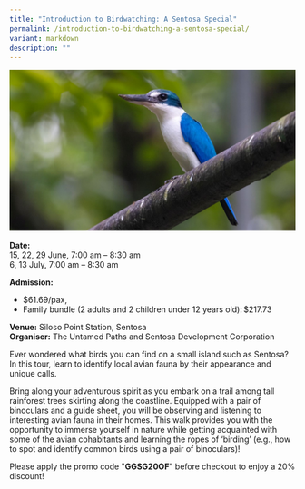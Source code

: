 ```yaml
---
title: "Introduction to Birdwatching: A Sentosa Special"
permalink: /introduction-to-birdwatching-a-sentosa-special/
variant: markdown
description: ""
---
```

![Intro_to_Bird_Watching_Sentosa_Special](/images/Tours/Introduction_to_Birdwatching_A_Sentosa_Special.jpg)

**Date:** <br> 
15, 22, 29 June, 7:00 am – 8:30 am <br> 
6, 13 July, 7:00 am – 8:30 am

**Admission:** 
* $61.69/pax,&nbsp;<br>
* Family bundle (2 adults and 2 children under 12 years old): $217.73<br> 

**Venue:** Siloso Point Station, Sentosa<br> 
**Organiser:** The Untamed Paths and Sentosa Development Corporation

Ever wondered what birds you can find on a small island such as Sentosa? In this tour, learn to identify local avian fauna by their appearance and unique calls.&nbsp;&nbsp;

Bring along your adventurous spirit as you embark on a trail among tall rainforest trees skirting along the coastline. Equipped with a pair of binoculars and a guide sheet, you will be observing and listening to interesting avian fauna in their homes. This walk provides you with the opportunity to immerse yourself in nature while getting acquainted with some of the avian cohabitants and learning the ropes of ‘birding’ (e.g., how to spot and identify common birds using a pair of binoculars)!&nbsp;

Please apply the promo code "**GGSG20OF**" before checkout to enjoy a 20% discount!

<a class="btn-link" target="_blank" href="https://www.sentosa.com.sg/en/things-to-do/events/introduction-to-birdwatching/"><img src="/images/gogreensg_website-32.png"></a> 

 

<style> 

.btn-link { 

display: none; 

} 

a.btn-link[target="_blank"]:after { 

display: none; 

} 

.btn-link > img { 

width: 100%; 

} 

 

</style>